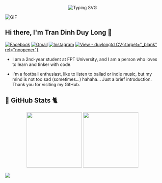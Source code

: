 
<p align="center">
  <img src="https://readme-typing-svg.herokuapp.com?font=Fira+Code&weight=500&size=25&pause=1000&color=55B4B0&width=435&lines=XAO+CH%C3%8CN+XIN+CH%C3%80O+%3E.%3C+" alt="Typing SVG" />
</p>

![GIF](https://64.media.tumblr.com/be37681517ac3ba3031df94cb45711df/tumblr_puajrkcXxv1tgzy56o1_1280.gif)

## Hi there, I'm Tran Dinh Duy Long 👋

[![Facebook](https://img.shields.io/badge/Facebook-1877F2?style=for-the-badge&logo=facebook&logoColor=white)](https://www.facebook.com/longkvui)
[![Gmail](https://img.shields.io/badge/Gmail-D14836?style=for-the-badge&logo=gmail&logoColor=white)](mailto:tranlong280403@gmail.com)
[![Instagram](https://img.shields.io/badge/Instagram-E4405F?style=for-the-badge&logo=instagram&logoColor=white)](https://www.instagram.com/lwng284/)
[![View - duylongtd CV](https://img.shields.io/badge/View-duylongtd_CV-2ea44f?style=for-the-badge&logo=https%3A%2F%2Fimages.vexels.com%2Fmedia%2Fusers%2F3%2F140030%2Fisolated%2Fpreview%2F521136d25b37386f49728b93d2e4e6fa-cv-icon.png&logoColor=white){:target="_blank" rel="noopener"}](https://drive.google.com/file/d/1sV9xs0nPdAYXiCagffXFzqboJ8uuyfNo/view)


- I am a 2nd-year student at FPT University, and I am a person who loves to learn and tinker with code.

- I'm a football enthusiast, like to listen to ballad or indie music, but my mind is not too sad (sometimes...) hahaha... Just a brief introduction. Thank you for visiting my GitHub.

## 🐼 GitHub Stats 🐈
<p align="center">
  <img height="180em" src="https://github-readme-stats.vercel.app/api?username=duylongtd&show_icons=true&hide_border=true&&count_private=true&include_all_commits=true&theme=tokyonight" />
  <img height="180em" src="https://github-readme-stats.vercel.app/api/top-langs/?username=duylongtd&theme=dark&show_icons=true&hide_border=true&layout=compact&langs_count=8" />
</p>

![](https://komarev.com/ghpvc/?username=duylongtd&label=VISITOR+VIEW&color=ff69b4)

